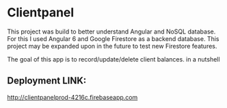 # Clientpanel

This project was build to better understand Angular and NoSQL database. For this I used Angular 6 and Google Firestore as a backend database. This project may be expanded upon in the future to test new Firestore features. 

The goal of this app is to record/update/delete  client balances. in a nutshell

## Deployment LINK:
http://clientpanelprod-4216c.firebaseapp.com
